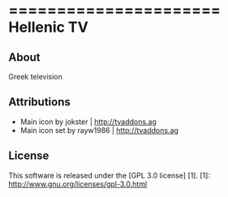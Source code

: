 ======================
Hellenic TV
======================

About
-----
Greek television


Attributions
---------------------
- Main icon by jokster | http://tvaddons.ag
- Main icon set by rayw1986 | http://tvaddons.ag


License
-------
This software is released under the [GPL 3.0 license] [1].
[1]: http://www.gnu.org/licenses/gpl-3.0.html